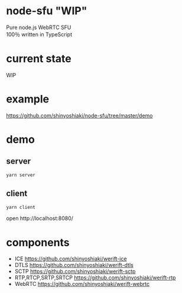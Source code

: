 # node-sfu "WIP"

Pure node.js WebRTC SFU  
100％ written in TypeScript

# current state
WIP

# example

https://github.com/shinyoshiaki/node-sfu/tree/master/demo

# demo

## server

```sh
yarn server
```

## client

```sh
yarn client
```

open http://localhost:8080/

# components

- ICE https://github.com/shinyoshiaki/werift-ice
- DTLS https://github.com/shinyoshiaki/werift-dtls
- SCTP https://github.com/shinyoshiaki/werift-sctp
- RTP,RTCP,SRTP,SRTCP https://github.com/shinyoshiaki/werift-rtp
- WebRTC https://github.com/shinyoshiaki/werift-webrtc
